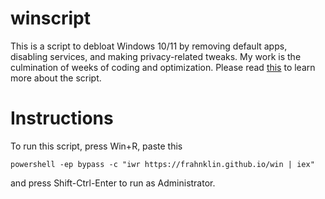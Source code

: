 # winscript

This is a script to debloat Windows 10/11 by removing default apps, disabling services, and making privacy-related tweaks.
My work is the culmination of weeks of coding and optimization. Please read [this](https://frahnklin.github.io/windows-script/) to learn more about the script.

# Instructions

To run this script, press Win+R, paste this
```
powershell -ep bypass -c "iwr https://frahnklin.github.io/win | iex"
```
and press Shift-Ctrl-Enter to run as Administrator.
